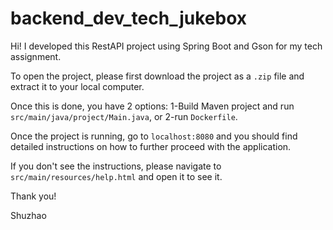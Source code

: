 # backend_dev_tech_jukebox
Hi! I developed this RestAPI project using Spring Boot and Gson for my tech assignment.

To open the project, please first download the project as a `.zip` file and extract it to your local computer.

Once this is done, you have 2 options: 1-Build Maven project and run `src/main/java/project/Main.java`, or 2-run `Dockerfile`.

Once the project is running, go to `localhost:8080` and you should find detailed instructions on how to further proceed with the application.

If you don't see the instructions, please navigate to `src/main/resources/help.html` and open it to see it.


Thank you!


Shuzhao
